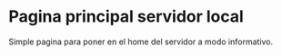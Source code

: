 
# Pagina principal servidor local

Simple pagina para poner en el home del servidor a modo informativo.
